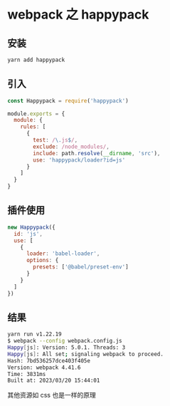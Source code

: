 # webpack 之 happypack

## 安装

```js
yarn add happypack
```

## 引入

```js
const Happypack = require('happypack')

module.exports = {
  module: {
    rules: [
      {
        test: /\.js$/,
        exclude: /node_modules/,
        include: path.resolve(__dirname, 'src'),
        use: 'happypack/loader?id=js'
      }
    ]
  }
}
```

## 插件使用

```js
new Happypack({
  id: 'js',
  use: [
    {
      loader: 'babel-loader',
      options: {
        presets: ['@babel/preset-env']
      }
    }
  ]
})
```

## 结果

```bash
yarn run v1.22.19
$ webpack --config webpack.config.js
Happy[js]: Version: 5.0.1. Threads: 3
Happy[js]: All set; signaling webpack to proceed.
Hash: 7bd536257dce403f405e
Version: webpack 4.41.6
Time: 3831ms
Built at: 2023/03/20 15:44:01
```

其他资源如 css 也是一样的原理
